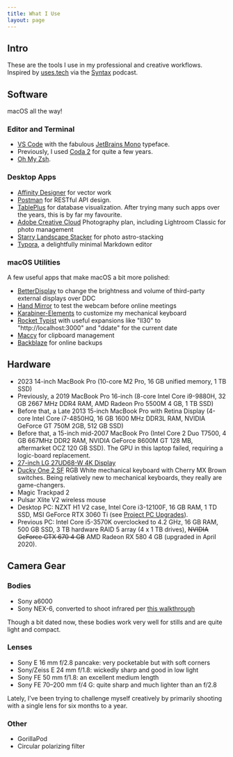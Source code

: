 ```yaml
---
title: What I Use
layout: page
---
```


## Intro

These are the tools I use in my professional and creative workflows. Inspired by [uses.tech](https://uses.tech) via the [Syntax](https://syntax.fm/) podcast.

## Software

macOS all the way!

### Editor and Terminal

- [VS Code](https://code.visualstudio.com/) with the fabulous [JetBrains Mono](https://www.jetbrains.com/lp/mono/) typeface.
- Previously, I used [Coda 2](https://panic.com/coda/) for quite a few years.
- [Oh My Zsh](https://ohmyz.sh/).

### Desktop Apps

- [Affinity Designer](https://affinity.serif.com/en-us/designer/) for vector work
- [Postman](https://www.postman.com/) for RESTful API design.
- [TablePlus](https://tableplus.com/) for database visualization. After trying many such apps over the years, this is by far my favourite.
- [Adobe Creative Cloud](https://www.adobe.com/ca/creativecloud.html) Photography plan, including Lightroom Classic for photo management
- [Starry Landscape Stacker](https://sites.google.com/site/starrylandscapestacker/home) for photo astro-stacking
- [Typora](https://typora.io/), a delightfully minimal Markdown editor

### macOS Utilities

A few useful apps that make macOS a bit more polished:

- [BetterDisplay](https://github.com/waydabber/BetterDisplay) to change the brightness and volume of third-party external displays over DDC
- [Hand Mirror](https://handmirror.app/) to test the webcam before online meetings
- [Karabiner-Elements](https://karabiner-elements.pqrs.org/) to customize my mechanical keyboard
- [Rocket Typist](https://www.witt-software.com/rockettypist/) with useful expansions like "ll30" to "http://localhost:3000" and "ddate" for the current date
- [Maccy](https://maccy.app/) for clipboard management
- [Backblaze](https://www.backblaze.com/) for online backups

## Hardware

- 2023 14-inch MacBook Pro (10-core M2 Pro, 16 GB unified memory, 1 TB SSD)
- Previously, a 2019 MacBook Pro 16-inch (8-core Intel Core i9-9880H, 32 GB 2667 MHz DDR4 RAM, AMD Radeon Pro 5500M 4 GB, 1 TB SSD)
- Before that, a Late 2013 15-inch MacBook Pro with Retina Display (4-core Intel Core i7-4850HQ, 16 GB 1600 MHz DDR3L RAM, NVIDIA GeForce GT 750M 2GB, 512 GB SSD)
- Before that, a 15-inch mid-2007 MacBook Pro (Intel Core 2 Duo T7500, 4 GB 667MHz DDR2 RAM, NVIDIA GeForce 8600M GT 128 MB, aftermarket OCZ 120 GB SSD). The GPU in this laptop failed, requiring a logic-board replacement.
- [27-inch LG 27UD68-W 4K Display](/journal/the-upgrade-to-4k)
- [Ducky One 2 SF](https://www.duckychannel.com.tw/en/Ducky-One2-SF) RGB White mechanical keyboard with Cherry MX Brown switches. Being relatively new to mechanical keyboards, they really are game-changers.
- Magic Trackpad 2
- Pulsar Xlite V2 wireless mouse
- Desktop PC: NZXT H1 V2 case, Intel Core i3-12100F, 16 GB RAM, 1 TD SSD, MSI GeForce RTX 3060 Ti (see [Project PC Upgrades](/journal/project-pc-upgrades)).
- Previous PC: Intel Core i5-3570K overclocked to 4.2 GHz, 16 GB RAM, 500 GB SSD, 3 TB hardware RAID 5 array (4 x 1 TB drives), ~~NVIDIA GeForce GTX 670 4 GB~~ AMD Radeon RX 580 4 GB (upgraded in April 2020).

<!-- ```
alias photobackup="rsync -avzP --exclude '.DS_Store' --delete --backup --backup-dir=\"//Volumes/PhotosfromrMBP/backups/backup_$(date +\%Y-\%m-\%d_\%H-\%M)\" ~/Pictures/ //Volumes/PhotosfromrMBP/"
``` -->

## Camera Gear

### Bodies

- Sony a6000
- Sony NEX-6, converted to shoot infrared per [this walkthrough](http://www.ir-photo.net/ir_nex6mod.html)

Though a bit dated now, these bodies work very well for stills and are quite light and compact.

### Lenses

- Sony E 16 mm f/2.8 pancake: very pocketable but with soft corners
- Sony/Zeiss E 24 mm f/1.8: wickedly sharp and good in low light
- Sony FE 50 mm f/1.8: an excellent medium length
- Sony FE 70–200 mm f/4 G: quite sharp and much lighter than an f/2.8

Lately, I’ve been trying to challenge myself creatively by primarily shooting with a single lens for six months to a year.

### Other

- GorillaPod
- Circular polarizing filter
